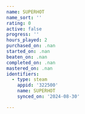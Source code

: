 ```yaml
---
name: SUPERHOT
name_sort: ''
rating: 0
active: false
progress: ''
hours_played: 2
purchased_on: .nan
started_on: .nan
beaten_on: .nan
completed_on: .nan
mastered_on: .nan
identifiers:
  - type: steam
    appid: '322500'
    name: SUPERHOT
    synced_on: '2024-08-30'

---
```

